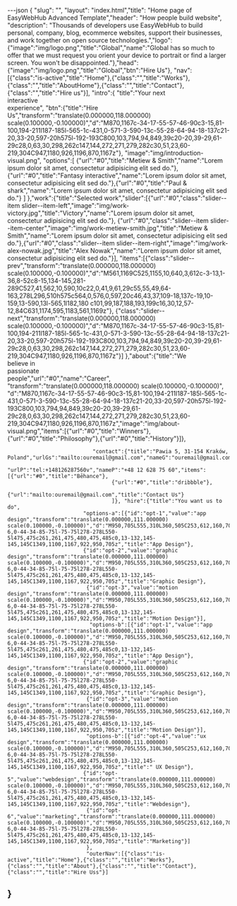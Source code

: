 ---json
{
"slug": "",  "layout": "index.html","title": "Home page of EasyWebHub Advanced Template","header": "How people build website", "description": "Thousands of developers use EasyWebHub to build personal, company, blog, ecommerce websites, support their businesses, and work together on open source technologies.","logo":{"image":"img/logo.png","title":"Global","name":"Global has so much to offer that we must request you orient your device to portrait or find a larger screen. You won't be disappointed."},"head":{"image":"img/logo.png","title":"Global","btn":"Hire Us"}, "nav":[{"class":"is-active","title":"Home"},{"class":"","title":"Works"},{"class":"","title":"AboutHome"},{"class":"","title":"Contact"},{"class":"","title":"Hire us"}], "intro":{ "title":"Your next<br>interactive<br>experience", "btn":{"title":"Hire Us","transform":"translate(0.000000,118.000000) scale(0.100000,-0.100000)","d":"M870,1167c-34-17-55-57-46-90c3-15,81-100,194-211l187-185l-565-1c-431,0-571-3-590-13c-55-28-64-94-18-137c21-20,33-20,597-20h575l-192-193C800,103,794,94,849,39c20-20,39-29,61-29c28,0,63,30,298,262c147,144,272,271,279,282c30,51,23,60-219,304C947,1180,926,1196,870,1167z"}, "image":"img/introduction-visual.png", "options":[ {"url":"#0","title":"Metiew &amp; Smith","name":"Lorem ipsum dolor sit amet, consectetur adipisicing elit sed do."}, {"url":"#0","title":"Fantasy interactive","name":"Lorem ipsum dolor sit amet, consectetur adipisicing elit sed do."},{"url":"#0","title":"Paul &amp; shark","name":"Lorem ipsum dolor sit amet, consectetur adipisicing elit sed do."} ] },"work":{"title":"Selected work","slider":[{"url":"#0","class":"slider--item slider--item-left","image":"img/work-victory.jpg","title":"Victory","name":"Lorem ipsum dolor sit amet, consectetur adipisicing elit sed do."}, {"url":"#0","class":"slider--item slider--item-center","image":"img/work-metiew-smith.jpg","title":"Metiew &amp; Smith","name":"Lorem ipsum dolor sit amet, consectetur adipisicing elit sed do."},{"url":"#0","class":"slider--item slider--item-right","image":"img/work-alex-nowak.jpg","title":"Alex Nowak","name":"Lorem ipsum dolor sit amet, consectetur adipisicing elit sed do."}], "items":[{"class":"slider--prev","transform":"translate(0.000000,118.000000) scale(0.100000,-0.100000)","d":"M561,1169C525,1155,10,640,3,612c-3-13,1-36,8-52c8-15,134-145,281-289C527,41,562,10,590,10c22,0,41,9,61,29c55,55,49,64-163,278L296,510h575c564,0,576,0,597,20c46,43,37,109-18,137c-19,10-159,13-590,13l-565,1l182,180 c101,99,187,188,193,199c16,30,12,57-12,84C631,1174,595,1183,561,1169z"}, {"class":"slider--next","transform":"translate(0.000000,118.000000)                        scale(0.100000,-0.100000)","d":"M870,1167c-34-17-55-57-46-90c3-15,81-100,194-211l187-185l-565-1c-431,0-571-3-590-13c-55-28-64-94-18-137c21-20,33-20,597-20h575l-192-193C800,103,794,94,849,39c20-20,39-29,61-29c28,0,63,30,298,262c147,144,272,271,279,282c30,51,23,60-219,304C947,1180,926,1196,870,1167z"}] },"about":{"title":"We<br>believe in<br>passionate<br>people","url":"#0","name":"Career",
                               "transform":"translate(0.000000,118.000000) scale(0.100000,-0.100000)",
                               "d":"M870,1167c-34-17-55-57-46-90c3-15,81-100,194-211l187-185l-565-1c-431,0-571-3-590-13c-55-28-64-94-18-137c21-20,33-20,597-20h575l-192-193C800,103,794,94,849,39c20-20,39-29,61-29c28,0,63,30,298,262c147,144,272,271,279,282c30,51,23,60-219,304C947,1180,926,1196,870,1167z","image":"img/about-visual.png","items":[{"url":"#0","title":"Winners"},{"url":"#0","title":"Philosophy"},{"url":"#0","title":"History"}]},
                               
                               
                               "contact":{"title":"Pawia 5, 31-154 Kraków, Poland","urlGs":"mailto:ouremail@gmail.com","nameG":"ouremail@gmail.com",
                                     "urlP":"tel:+148126287560v","nameP":"+48 12 628 75 60","items":[{"url":"#0","title":"Bēhance"},
                                     {"url":"#0","title":"dribbble"},
                                     {"url":"mailto:ouremail@gmail.com","title":"Contact Us"}
                                     ]}, "hire":{"title":"You want us to do",
                            "options-a":[{"id":"opt-1","value":"app design","transform":"translate(0.000000,111.000000) scale(0.100000,-0.100000)","d":"M950,705L555,310L360,505C253,612,160,700,155,700c-6,0-44-34-85-75l-75-75l278-278L550-5l475,475c261,261,475,480,475,485c0,13-132,145-145,145C1349,1100,1167,922,950,705z","title":"App Design"},
                            {"id":"opt-2","value":"graphic design","transform":"translate(0.000000,111.000000) scale(0.100000,-0.100000)","d":"M950,705L555,310L360,505C253,612,160,700,155,700c-6,0-44-34-85-75l-75-75l278-278L550-5l475,475c261,261,475,480,475,485c0,13-132,145-145,145C1349,1100,1167,922,950,705z","title":"Graphic Design"},
                             {"id":"opt-3","value":"motion design","transform":"translate(0.000000,111.000000) scale(0.100000,-0.100000)","d":"M950,705L555,310L360,505C253,612,160,700,155,700c-6,0-44-34-85-75l-75-75l278-278L550-5l475,475c261,261,475,480,475,485c0,13-132,145-145,145C1349,1100,1167,922,950,705z","title":"Motion Design"}],
                              "options-b":[{"id":"opt-1","value":"app design","transform":"translate(0.000000,111.000000) scale(0.100000,-0.100000)","d":"M950,705L555,310L360,505C253,612,160,700,155,700c-6,0-44-34-85-75l-75-75l278-278L550-5l475,475c261,261,475,480,475,485c0,13-132,145-145,145C1349,1100,1167,922,950,705z","title":"App Design"},
                            {"id":"opt-2","value":"graphic design","transform":"translate(0.000000,111.000000) scale(0.100000,-0.100000)","d":"M950,705L555,310L360,505C253,612,160,700,155,700c-6,0-44-34-85-75l-75-75l278-278L550-5l475,475c261,261,475,480,475,485c0,13-132,145-145,145C1349,1100,1167,922,950,705z","title":"Graphic Design"},
                             {"id":"opt-3","value":"motion design","transform":"translate(0.000000,111.000000) scale(0.100000,-0.100000)","d":"M950,705L555,310L360,505C253,612,160,700,155,700c-6,0-44-34-85-75l-75-75l278-278L550-5l475,475c261,261,475,480,475,485c0,13-132,145-145,145C1349,1100,1167,922,950,705z","title":"Motion Design"}],
                             "options-b":[{"id":"opt-4","value":"ux design","transform":"translate(0.000000,111.000000) scale(0.100000,-0.100000)","d":"M950,705L555,310L360,505C253,612,160,700,155,700c-6,0-44-34-85-75l-75-75l278-278L550-5l475,475c261,261,475,480,475,485c0,13-132,145-145,145C1349,1100,1167,922,950,705z","title":" UX Design"},
                            {"id":"opt-5","value":"webdesign","transform":"translate(0.000000,111.000000) scale(0.100000,-0.100000)","d":"M950,705L555,310L360,505C253,612,160,700,155,700c-6,0-44-34-85-75l-75-75l278-278L550-5l475,475c261,261,475,480,475,485c0,13-132,145-145,145C1349,1100,1167,922,950,705z","title":"Webdesign"},
                             {"id":"opt-6","value":"marketing","transform":"translate(0.000000,111.000000) scale(0.100000,-0.100000)","d":"M950,705L555,310L360,505C253,612,160,700,155,700c-6,0-44-34-85-75l-75-75l278-278L550-5l475,475c261,261,475,480,475,485c0,13-132,145-145,145C1349,1100,1167,922,950,705z","title":"Marketing"}]
                             },
                             "outerNav":[{"class":"is-active","title":"Home"},{"class":"","title":"Works"},{"class":"","title":"About"},{"class":"","title":"Contact"},{"class":"","title":"Hire Uss"}]

}
---
